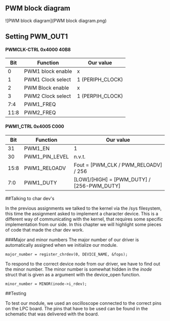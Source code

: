 ## PWM block diagram


![PWM block diagram](PWM block diagram.png)



## Setting PWM_OUT1
#### PWMCLK-CTRL 0x4000 40B8

|**Bit**| 	**Function**|**Our value**|
|-------|---------------|--------------|
|0		|PWM1 block enable|	x|
|1		|PWM1 Clock select|	1 (PERIPH_CLOCK)|
|2		|PWM Block enable	|x|
|3		|PWM2 Clock select|	1 (PERPIH_CLOCK)|
|7:4	|	PWM1_FREQ|
|11:8	|	PWM2_FREQ|


#### PWM1_CTRL  0x4005 C000

|**Bit**|		**Function**|		**Our value**|
|-------|---------------|----------------|
|31|		PWM1_EN		|	1	|
|30	|	PWM1_PIN_LEVEL	|	n.v.t. | 
|15:8|		PWM1_RELOADV	|	Fout = [PWM_CLK / PWM_RELOADV] / 256|
|7:0	|	PWM1_DUTY	|	[LOW]/[HIGH] = [PWM_DUTY] / [256-PWM_DUTY]|

##Talking to char dev's

In the previous assignments we talked to the kernel via the /sys filesystem, this time the assignment asked to implement a character device. This is a different way of communicating with the kernel, that requires some specific implementation from our side. In this chapter we will highlight some pieces of code that made the char dev work. 

###Major and minor numbers
The major number of our driver is automatically assigned when we initialize our module. 

```
major_number = register_chrdev(0, DEVICE_NAME, &fops);
```


To respond to the correct device node from our driver, we have to find out the minor number. The minor number is somewhat hidden in the *inode* struct that is given as a argument with the device_open function. 

```
minor_number = MINOR(inode->i_rdev);
```

##Testing

To test our module, we used an oscilloscope connected to the correct pins on the LPC board. The pins that have to be used can be found in the schematic that was delivered with the board. 

